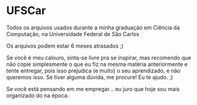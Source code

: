 # UFSCar
Todos os arquivos usados durante a minha graduação em Ciência da Computação, na Universidade Federal de São Carlos

Os arquivos podem estar 6 meses atrasados ;) 

Se você é meu calouro, sinta-se livre pra se inspirar, mas recomendo que não copie simplesmente o que eu fiz na 
mesma matéria anteriormente e tente entregar, pois isso prejudica (e muito) o seu aprendizado, e não queremos isso. 
Se tiver alguma dúvida, me procure! Eu te ajudo. ;) 


Se você está pensando em me empregar... eu juro que hoje sou mais organizado do na época.